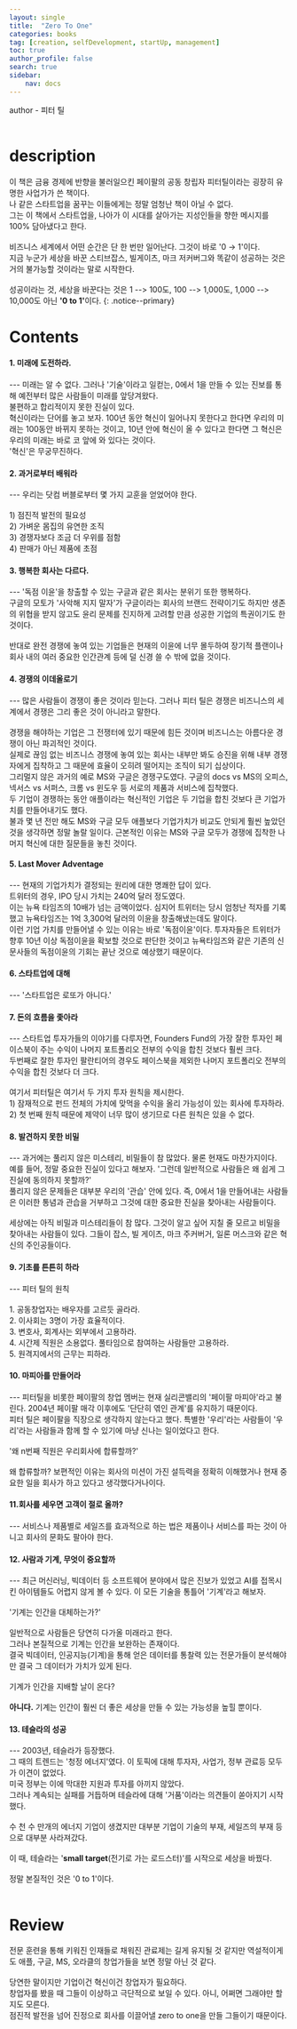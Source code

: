 ```yaml
---
layout: single
title:  "Zero To One"
categories: books
tag: [creation, selfDevelopment, startUp, management]
toc: true
author_profile: false
search: true
sidebar:
    nav: docs
---
```


author - 피터 틸
<br><br>

# description

이 책은 금융 경제에 반향을 불러일으킨 페이팔의 공동 창립자 피터틸이라는 굉장히 유명한 사업가가 쓴 책이다.
<br> 
나 같은 스타트업을 꿈꾸는 이들에게는 정말 엄청난 책이 아닐 수 없다.
<br>
그는 이 책에서 스타트업을, 나아가 이 시대를 살아가는 지성인들을 향한 메시지를 100% 담아냈다고 한다. 
<br>
<br>
비즈니스 세계에서 어떤 순간은 단 한 번만 일어난다. 그것이 바로 '0 → 1'이다.
<br> 
지금 누군가 세상을 바꾼 스티브잡스, 빌게이츠, 마크 저커버그와 똑같이 성공하는 것은 거의 불가능할 것이라는 말로 시작한다.
<br>
<br>
성공이라는 것, 세상을 바꾼다는 것은 1 --> 100도, 100 --> 1,000도, 1,000 --> 10,000도 아닌 <b>'0 to 1'</b>이다.
{: .notice--primary}
<br>

# Contents

<h4>
1. 미래에 도전하라.
</h4>
---
<b5>
미래는 알 수 없다. 그러나 '기술'이라고 일컫는, 0에서 1을 만들 수 있는 진보를 통해 예전부터 많은 사람들이 미래를 앞당겨왔다.
<br>
불편하고 합리적이지 못한 진실이 있다.
<br>
혁신이라는 단어를 놓고 보자. 100년 동안 혁신이 일어나지 못한다고 한다면 우리의 미래는 100동안 바뀌지 못하는 것이고, 10년 안에 혁신이 올 수 있다고 한다면 그 혁신은 우리의 미래는 바로 코 앞에 와 있다는 것이다.
<br>
'혁신'은 무궁무진하다.
 </b5>
<br>
<!--===========================================================================-->
<h4>
2. 과거로부터 배워라
</h4>
---
<b5>
우리는 닷컴 버블로부터 몇 가지 교훈을 얻었어야 한다. 
<br>
<br>
1) 점진적 발전의 필요성
<br>
2) 가벼운 몸집의 유연한 조직
<br>
3) 경쟁자보다 조금 더 우위를 점함
<br>
4) 판매가 아닌 제품에 초점 
</b5>
<br>
<!--===========================================================================-->
<h4>
3. 행복한 회사는 다르다.
</h4>
---
<b5>
'독점 이윤'을 창출할 수 있는 구글과 같은 회사는 분위기 또한 행복하다.
<br>
구글의 모토가 '사악해 지지 말자'가 구글이라는 회사의 브랜드 전략이기도 하지만 생존의 위협을 받지 않고도 윤리 문제를 진지하게 고려할 만큼 성공한 기업의 특권이기도 한 것이다.
<br>
<br>
반대로 완전 경쟁에 놓여 있는 기업들은 현재의 이윤에 너무 몰두하여 장기적 플랜이나 회사 내의 여러 중요한 인간관계 등에 덜 신경 쓸 수 밖에 없을 것이다.
</b5>
<br>
<!--===========================================================================-->
<h4>
4. 경쟁의 이데올로기
</h4>
---
<b5>
많은 사람들이 경쟁이 좋은 것이라 믿는다. 그러나 피터 틸은 경쟁은 비즈니스의 세계에서 경쟁은 그리 좋은 것이 아니라고 말한다.
<br>
<br>
경쟁을 해야하는 기업은 그 전쟁터에 있기 때문에 힘든 것이며 비즈니스는 아름다운 경쟁이 아닌 파괴적인 것이다.
<br>
실제로 끊임 없는 비즈니스 경쟁에 놓여 있는 회사는 내부만 봐도 승진을 위해 내부 경쟁자에게 집착하고 그 때문에 효율이 오히려 떨어지는 조직이 되기 십상이다.
<br>
그리멀지 않은 과거의 예로 MS와 구글은 경쟁구도였다. 구글의 docs vs MS의 오피스, 넥서스 vs 서퍼스, 크롬 vs 윈도우 등 서로의 제품과 서비스에 집착했다.
<br>
두 기업이 경쟁하는 동안 애플이라는 혁신적인 기업은 두 기업을 합친 것보다 큰 기업가치를 만들어내기도 했다.
<br>
불과 몇 년 전만 해도 MS와 구글 모두 애플보다 기업가치가 비교도 안되게 훨씬 높았던 것을 생각하면 정말 놀랄 일이다. 근본적인 이유는 MS와 구글 모두가 경쟁에 집착한 나머지 혁신에 대한 질문들을 놓친 것이다.
</b5>
<br>
<!--===========================================================================-->
<h4>
5. Last Mover Adventage
</h4>
---
<b5>
현재의 기업가치가 결정되는 원리에 대한 명쾌한 답이 있다.
<br> 
트위터의 경우, IPO 당시 가치는 240억 달러 정도였다.
<br> 
이는 뉴욕 타임즈의 10배가 넘는 금액이었다. 심지어 트위터는 당시 엄청난 적자를 기록했고 뉴욕타임즈는 1억 3,300억 달러의 이윤을 창출해냈는데도 말이다.
<br>
이런 기업 가치를 만들어낼 수 있는 이유는 바로 '독점이윤'이다. 투자자들은 트위터가 향후 10년 이상 독점이윤을 확보할 것으로 판단한 것이고 뉴욕타임즈와 같은 기존의 신문사들의 독점이윤의 기회는 끝난 것으로 예상했기 때문이다. 
</b5>
<br>
<!--===========================================================================-->
<h4>
6. 스타트업에 대해
</h4>
---
<b5>
'스타트업은 로또가 아니다.'
</b5>
<br>
<!--===========================================================================-->
<h4>
7. 돈의 흐름을 좇아라
</h4>
---
<b5>
스타트업 투자가들의 이야기를 다루자면, Founders Fund의 가장 잘한 투자인 페이스북이 주는 수익이 나머지 포트폴리오 전부의 수익을 합친 것보다 훨씬 크다.
<br> 
두번째로 잘한 투자인 팔란티어의 경우도 페이스북을 제외한 나머지 포트폴리오 전부의 수익을 합친 것보다 더 크다.
<br>
<br>
여기서 피터틸은 여기서 두 가지 투자 원칙을 제시한다.
<br>
1) 잠재적으로 펀드 전체의 가치에 맞먹을 수익을 올리 가능성이 있는 회사에 투자하라.
<br>
2) 첫 번째 원칙 때문에 제약이 너무 많이 생기므로 다른 원칙은 있을 수 없다.
</b5>
<br>
<!--===========================================================================-->
<h4>
8. 발견하지 못한 비밀
</h4>
---
<b5>
과거에는 풀리지 않은 미스테리, 비밀들이 참 많았다. 물론 현재도 마찬가지이다.
<br>
예를 들어, 정말 중요한 진실이 있다고 해보자. '그런데 일반적으로 사람들은 왜 쉽게 그 진실에 동의하지 못할까?'
<br>
풀리지 않은 문제들은 대부분 우리의 '관습' 안에 있다. 즉, 0에서 1을 만들어내는 사람들은 이러한 통념과 관습을 거부하고 그것에 대한 중요한 진실을 찾아내는 사람들이다.
<br>
<br>
세상에는 아직 비밀과 미스테리들이 참 많다. 그것이 알고 싶어 지칠 줄 모르고 비밀을 찾아내는 사람들이 있다. 그들이 잡스, 빌 게이츠, 마크 주커버거, 일론 머스크와 같은 혁신의 주인공들이다.
 </b5>
<br>
<!--===========================================================================-->
<h4>
9. 기초를 튼튼히 하라
</h4>
---
<b5>
피터 틸의 원칙 
<br>
<br>
1. 공동창업자는 배우자를 고르듯 골라라.
<br>
2. 이사회는 3명이 가장 효율적이다.
<br>
3. 변호사, 회계사는 외부에서 고용하라.
<br>
4. 시간제 직원은 소용없다. 풀타임으로 참여하는 사람들만 고용하라.
<br>
5. 원격지에서의 근무는 피하라.
</b5>
<br>
<!--===========================================================================-->
<h4>
10. 마피아를 만들어라
</h4>
---
<b5>
피터틸을 비롯한 페이팔의 창업 멤버는 현재 실리콘밸리의 '페이팔 마피아'라고 불린다. 2004년 페이팔 매각 이후에도 '단단히 엮인 관계'를 유지하기 때문이다.
<br>
피터 틸은 페이팔을 직장으로 생각하지 않는다고 했다. 특별한 '우리'라는 사람들이 '우리'라는 사람들과 함께 할 수 있기에 마냥 신나는 일이었다고 한다.
<br>
<br>
'왜 n번째 직원은 우리회사에 합류할까?'
<br> 
<br>
왜 합류할까? 보편적인 이유는 회사의 미션이 가진 설득력을 정확히 이해했거나 현재 중요한 일을 회사가 하고 있다고 생각했다거나이다.
</b5>
<br>
<!--===========================================================================-->
<h4>
11.회사를 세우면 고객이 절로 올까?
</h4>
---
<b5>
서비스나 제품별로 세일즈를 효과적으로 하는 법은 제품이나 서비스를 파는 것이 아니고 회사의 문화도 팔아야 한다.
</b5>
<br>
<!--===========================================================================-->
<h4>
12. 사람과 기계, 무엇이 중요할까
</h4>
---
<b5>
최근 머신러닝, 빅데이터 등 소프트웨어 분야에서 많은 진보가 있었고 AI를 접목시킨 아이템들도 어렵지 않게 볼 수 있다. 이 모든 기술을 통틀어 '기계'라고 해보자.
<br> 
<br>
'기계는 인간을 대체하는가?'
<br>
<br>
일반적으로 사람들은 당연히 다가올 미래라고 한다.
<br>
그러나 본질적으로 기계는 인간을 보완하는 존재이다. 
<br>
결국 빅데이터, 인공지능(기계)을 통해 얻은 데이터를 통찰력 있는 전문가들이 분석해야만 결국 그 데이터가 가치가 있게 된다.
<br>
<br> 
기계가 인간을 지배할 날이 온다? 
<br>
<br>
<b>아니다.</b> 기계는 인간이 훨씬 더 좋은 세상을 만들 수 있는 가능성을 높힐 뿐이다.
</b5>
<br>
<!--===========================================================================-->
<h4>
13. 테슬라의 성공
</h4>
---
<b5>
2003년, 테슬라가 등장했다. 
<br>
그 때의 트렌드는 '청정 에너지'였다. 이 토픽에 대해 투자자, 사업가, 정부 관료등 모두가 이견이 없었다.
<br> 
미국 정부는 이에 막대한 지원과 투자를 아끼지 않았다.
<br>
그러나 계속되는 실패를 거듭하며 테슬라에 대해 '거품'이라는 의견들이 쏟아지기 시작했다.
<br>
<br>
수 천 수 만개의 에너지 기업이 생겼지만 대부분 기업이 기술의 부재, 세일즈의 부재 등으로 대부분 사라져갔다.
<br>
<br>
이 때, 테슬라는 '<b>small target</b>(전기로 가는 로드스터)'를 시작으로 세상을 바꿨다.
<br>
<br>
정말 본질적인 것은 '0 to 1'이다.
</b5>
<br>
<!--===========================================================================-->
<br>

# Review
전문 훈련을 통해 키워진 인재들로 채워진 관료제는 길게 유지될 것 같지만 역설적이게도 애플, 구글, MS, 오라클의 창업가들을 보면 정말 아닌 것 같다.
<br>
<br>
당연한 말이지만 기업이건 혁신이건 창업자가 필요하다.
<br>
창업자를 봤을 때 그들이 이상하고 극단적으로 보일 수 있다. 아니, 어쩌면 그래야만 할 지도 모른다.
<br>
점진적 발전을 넘어 진정으로 회사를 이끌어낼 zero to one을 만들 그들이기 때문이다.


